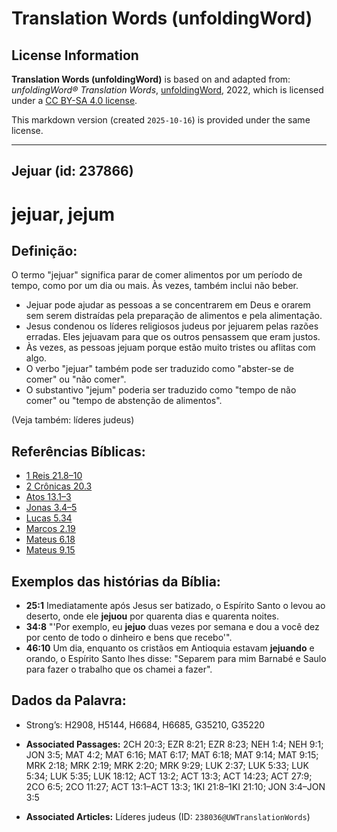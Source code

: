 # Translation Words (unfoldingWord)

## License Information

**Translation Words (unfoldingWord)** is based on and adapted from: _unfoldingWord® Translation Words_, [unfoldingWord](https://unfoldingword.org/utw), 2022, which is licensed under a [CC BY-SA 4.0 license](https://creativecommons.org/licenses/by-sa/4.0/legalcode.en).

This markdown version (created `2025-10-16`) is provided under the same license.



--------------------------------

## Jejuar (id: 237866)

jejuar, jejum
=============

Definição:
----------

O termo "jejuar" significa parar de comer alimentos por um período de tempo, como por um dia ou mais. Às vezes, também inclui não beber.

* Jejuar pode ajudar as pessoas a se concentrarem em Deus e orarem sem serem distraídas pela preparação de alimentos e pela alimentação.
* Jesus condenou os líderes religiosos judeus por jejuarem pelas razões erradas. Eles jejuavam para que os outros pensassem que eram justos.
* Às vezes, as pessoas jejuam porque estão muito tristes ou aflitas com algo.
* O verbo "jejuar" também pode ser traduzido como "abster\-se de comer" ou "não comer".
* O substantivo "jejum" poderia ser traduzido como "tempo de não comer" ou "tempo de abstenção de alimentos".

(Veja também: líderes judeus)

Referências Bíblicas:
---------------------

* [1 Reis 21\.8–10](https://ref.ly/1Kgs21:8-1Kgs21:10)
* [2 Crônicas 20\.3](https://ref.ly/2Chr20:3)
* [Atos 13\.1–3](https://ref.ly/Acts13:1-Acts13:3)
* [Jonas 3\.4–5](https://ref.ly/Jonah3:4-Jonah3:5)
* [Lucas 5\.34](https://ref.ly/Luke5:34)
* [Marcos 2\.19](https://ref.ly/Mark2:19)
* [Mateus 6\.18](https://ref.ly/Matt6:18)
* [Mateus 9\.15](https://ref.ly/Matt9:15)

Exemplos das histórias da Bíblia:
---------------------------------

* **25:1** Imediatamente após Jesus ser batizado, o Espírito Santo o levou ao deserto, onde ele **jejuou** por quarenta dias e quarenta noites.
* **34:8** "'Por exemplo, eu **jejuo** duas vezes por semana e dou a você dez por cento de todo o dinheiro e bens que recebo'".
* **46:10** Um dia, enquanto os cristãos em Antioquia estavam **jejuando** e orando, o Espírito Santo lhes disse: "Separem para mim Barnabé e Saulo para fazer o trabalho que os chamei a fazer".

Dados da Palavra:
-----------------

* Strong’s: H2908, H5144, H6684, H6685, G35210, G35220

* **Associated Passages:** 2CH 20:3; EZR 8:21; EZR 8:23; NEH 1:4; NEH 9:1; JON 3:5; MAT 4:2; MAT 6:16; MAT 6:17; MAT 6:18; MAT 9:14; MAT 9:15; MRK 2:18; MRK 2:19; MRK 2:20; MRK 9:29; LUK 2:37; LUK 5:33; LUK 5:34; LUK 5:35; LUK 18:12; ACT 13:2; ACT 13:3; ACT 14:23; ACT 27:9; 2CO 6:5; 2CO 11:27; ACT 13:1–ACT 13:3; 1KI 21:8–1KI 21:10; JON 3:4–JON 3:5
* **Associated Articles:** Líderes judeus (ID: `238036@UWTranslationWords`)

